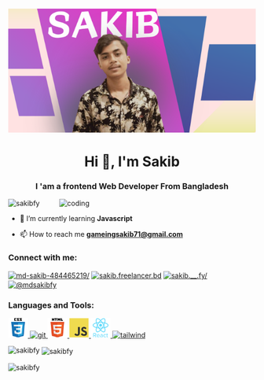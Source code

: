 ![logo](https://github.com/Sakibfy/sakibfy/blob/main/Md%20.sakib.png?raw=true)

<h1 align="center">Hi 👋, I'm Sakib</h1>
<h3 align="center">I 'am a frontend Web Developer From Bangladesh</h3>

<img align="right" alt="coding" width="400" src="https://user-images.githubusercontent.com/69011963/137184767-79a13ec7-1bb3-4341-a6da-3a149c9c159a.gif">

<p align="left"> <img src="https://komarev.com/ghpvc/?username=sakibfy&label=Profile%20views&color=0e75b6&style=flat" alt="sakibfy" /> </p>

- 🌱 I’m currently learning **Javascript**

- 📫 How to reach me **gameingsakib71@gmail.com**

<h3 align="left">Connect with me:</h3>
<p align="left">
<a href="https://linkedin.com/in/md-sakib-484465219/" target="blank"><img align="center" src="https://raw.githubusercontent.com/rahuldkjain/github-profile-readme-generator/master/src/images/icons/Social/linked-in-alt.svg" alt="md-sakib-484465219/" height="30" width="40" /></a>
<a href="https://fb.com/sakib.freelancer.bd" target="blank"><img align="center" src="https://raw.githubusercontent.com/rahuldkjain/github-profile-readme-generator/master/src/images/icons/Social/facebook.svg" alt="sakib.freelancer.bd" height="30" width="40" /></a>
<a href="https://instagram.com/sakib.__.fy/" target="blank"><img align="center" src="https://raw.githubusercontent.com/rahuldkjain/github-profile-readme-generator/master/src/images/icons/Social/instagram.svg" alt="sakib.__.fy/" height="30" width="40" /></a>
<a href="https://www.youtube.com/c/@mdsakibfy" target="blank"><img align="center" src="https://raw.githubusercontent.com/rahuldkjain/github-profile-readme-generator/master/src/images/icons/Social/youtube.svg" alt="@mdsakibfy" height="30" width="40" /></a>
</p>

<h3 align="left">Languages and Tools:</h3>
<p align="left"> <a href="https://www.w3schools.com/css/" target="_blank" rel="noreferrer"> <img src="https://raw.githubusercontent.com/devicons/devicon/master/icons/css3/css3-original-wordmark.svg" alt="css3" width="40" height="40"/> </a> <a href="https://git-scm.com/" target="_blank" rel="noreferrer"> <img src="https://www.vectorlogo.zone/logos/git-scm/git-scm-icon.svg" alt="git" width="40" height="40"/> </a> <a href="https://www.w3.org/html/" target="_blank" rel="noreferrer"> <img src="https://raw.githubusercontent.com/devicons/devicon/master/icons/html5/html5-original-wordmark.svg" alt="html5" width="40" height="40"/> </a> <a href="https://developer.mozilla.org/en-US/docs/Web/JavaScript" target="_blank" rel="noreferrer"> <img src="https://raw.githubusercontent.com/devicons/devicon/master/icons/javascript/javascript-original.svg" alt="javascript" width="40" height="40"/> </a> <a href="https://reactjs.org/" target="_blank" rel="noreferrer"> <img src="https://raw.githubusercontent.com/devicons/devicon/master/icons/react/react-original-wordmark.svg" alt="react" width="40" height="40"/> </a> <a href="https://tailwindcss.com/" target="_blank" rel="noreferrer"> <img src="https://www.vectorlogo.zone/logos/tailwindcss/tailwindcss-icon.svg" alt="tailwind" width="40" height="40"/> </a> </p>

<p><img align="left" src="https://github-readme-stats.vercel.app/api/top-langs?username=sakibfy&show_icons=true&locale=en&layout=compact" alt="sakibfy" /></p>

<p>&nbsp;<img align="center" src="https://github-readme-stats.vercel.app/api?username=sakibfy&show_icons=true&locale=en" alt="sakibfy" /></p>

<p><img align="center" src="https://github-readme-streak-stats.herokuapp.com/?user=sakibfy&" alt="sakibfy" /></p>




